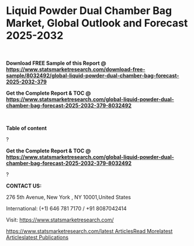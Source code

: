 <h1>Liquid Powder Dual Chamber Bag Market, Global Outlook and Forecast 2025-2032</h1><br/><p><strong>Download FREE Sample of this Report @ <a href="https://www.statsmarketresearch.com/download-free-sample/8032492/global-liquid-powder-dual-chamber-bag-forecast-2025-2032-379">https://www.statsmarketresearch.com/download-free-sample/8032492/global-liquid-powder-dual-chamber-bag-forecast-2025-2032-379</a></strong></p>
 
 
 
 <div><b>Get the Complete Report & TOC @ <a href="https://www.statsmarketresearch.com/global-liquid-powder-dual-chamber-bag-forecast-2025-2032-379-8032492">https://www.statsmarketresearch.com/global-liquid-powder-dual-chamber-bag-forecast-2025-2032-379-8032492</a></b></div>
 
 
 
 <p><br />
 
 <b>Table of content</b></p>
 
 
 
 <p>? </p>
 
 
 
 <div><b>Get the Complete Report & TOC @ <a href="https://www.statsmarketresearch.com/global-liquid-powder-dual-chamber-bag-forecast-2025-2032-379-8032492">https://www.statsmarketresearch.com/global-liquid-powder-dual-chamber-bag-forecast-2025-2032-379-8032492</a></b></div>
 
 
 
 <p>? </p>
 
 
 
 <p><b>CONTACT US:</b><br />
 
 276 5th Avenue, New York , NY 10001,United States<br />
 
 International: (+1) 646 781 7170 / +91 8087042414<br />
 
 Visit: <a href="https://www.statsmarketresearch.com/">https://www.statsmarketresearch.com/</a><br />
 
 <a href="https://gyeongbokgung.com">https://www.statsmarketresearch.com/</a><a href="https://hallyeomaritime.com">latest Articles</a><a href="https://jingwansa.com">Read More</a><a href="https://nguoiviet.jp/">latest Articles</a><a href="https://www.intelmarketresearch.com/">latest Publications</a></p>